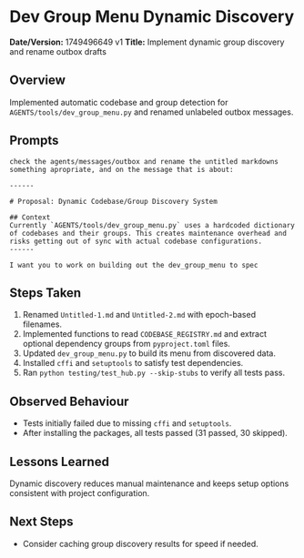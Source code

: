 # Dev Group Menu Dynamic Discovery

**Date/Version:** 1749496649 v1
**Title:** Implement dynamic group discovery and rename outbox drafts

## Overview
Implemented automatic codebase and group detection for `AGENTS/tools/dev_group_menu.py` and renamed unlabeled outbox messages.

## Prompts
```
check the agents/messages/outbox and rename the untitled markdowns something apropriate, and on the message that is about:

------

# Proposal: Dynamic Codebase/Group Discovery System

## Context
Currently `AGENTS/tools/dev_group_menu.py` uses a hardcoded dictionary of codebases and their groups. This creates maintenance overhead and risks getting out of sync with actual codebase configurations.
------

I want you to work on building out the dev_group_menu to spec
```

## Steps Taken
1. Renamed `Untitled-1.md` and `Untitled-2.md` with epoch-based filenames.
2. Implemented functions to read `CODEBASE_REGISTRY.md` and extract optional dependency groups from `pyproject.toml` files.
3. Updated `dev_group_menu.py` to build its menu from discovered data.
4. Installed `cffi` and `setuptools` to satisfy test dependencies.
5. Ran `python testing/test_hub.py --skip-stubs` to verify all tests pass.

## Observed Behaviour
- Tests initially failed due to missing `cffi` and `setuptools`.
- After installing the packages, all tests passed (31 passed, 30 skipped).

## Lessons Learned
Dynamic discovery reduces manual maintenance and keeps setup options consistent with project configuration.

## Next Steps
- Consider caching group discovery results for speed if needed.
